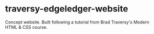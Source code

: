 # traversy-edgeledger-website
Concept website. Built following a tutorial from  Brad Traversy's Modern HTML & CSS course.  
